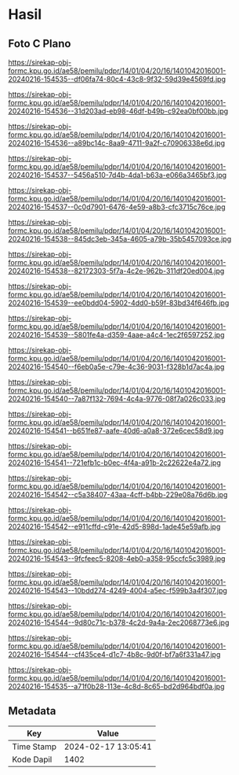 # Hasil

## Foto C Plano

https://sirekap-obj-formc.kpu.go.id/ae58/pemilu/pdpr/14/01/04/20/16/1401042016001-20240216-154535--df06fa74-80c4-43c8-9f32-59d39e4569fd.jpg

https://sirekap-obj-formc.kpu.go.id/ae58/pemilu/pdpr/14/01/04/20/16/1401042016001-20240216-154536--31d203ad-eb98-46df-b49b-c92ea0bf00bb.jpg

https://sirekap-obj-formc.kpu.go.id/ae58/pemilu/pdpr/14/01/04/20/16/1401042016001-20240216-154536--a89bc14c-8aa9-4711-9a2f-c70906338e6d.jpg

https://sirekap-obj-formc.kpu.go.id/ae58/pemilu/pdpr/14/01/04/20/16/1401042016001-20240216-154537--5456a510-7d4b-4da1-b63a-e066a3465bf3.jpg

https://sirekap-obj-formc.kpu.go.id/ae58/pemilu/pdpr/14/01/04/20/16/1401042016001-20240216-154537--0c0d7901-6476-4e59-a8b3-cfc3715c76ce.jpg

https://sirekap-obj-formc.kpu.go.id/ae58/pemilu/pdpr/14/01/04/20/16/1401042016001-20240216-154538--845dc3eb-345a-4605-a79b-35b5457093ce.jpg

https://sirekap-obj-formc.kpu.go.id/ae58/pemilu/pdpr/14/01/04/20/16/1401042016001-20240216-154538--82172303-5f7a-4c2e-962b-311df20ed004.jpg

https://sirekap-obj-formc.kpu.go.id/ae58/pemilu/pdpr/14/01/04/20/16/1401042016001-20240216-154539--ee0bdd04-5902-4dd0-b59f-83bd34f646fb.jpg

https://sirekap-obj-formc.kpu.go.id/ae58/pemilu/pdpr/14/01/04/20/16/1401042016001-20240216-154539--5801fe4a-d359-4aae-a4c4-1ec2f6597252.jpg

https://sirekap-obj-formc.kpu.go.id/ae58/pemilu/pdpr/14/01/04/20/16/1401042016001-20240216-154540--f6eb0a5e-c79e-4c36-9031-f328b1d7ac4a.jpg

https://sirekap-obj-formc.kpu.go.id/ae58/pemilu/pdpr/14/01/04/20/16/1401042016001-20240216-154540--7a87f132-7694-4c4a-9776-08f7a026c033.jpg

https://sirekap-obj-formc.kpu.go.id/ae58/pemilu/pdpr/14/01/04/20/16/1401042016001-20240216-154541--b651fe87-aafe-40d6-a0a8-372e6cec58d9.jpg

https://sirekap-obj-formc.kpu.go.id/ae58/pemilu/pdpr/14/01/04/20/16/1401042016001-20240216-154541--721efb1c-b0ec-4f4a-a91b-2c22622e4a72.jpg

https://sirekap-obj-formc.kpu.go.id/ae58/pemilu/pdpr/14/01/04/20/16/1401042016001-20240216-154542--c5a38407-43aa-4cff-b4bb-229e08a76d6b.jpg

https://sirekap-obj-formc.kpu.go.id/ae58/pemilu/pdpr/14/01/04/20/16/1401042016001-20240216-154542--e911cffd-c91e-42d5-898d-1ade45e59afb.jpg

https://sirekap-obj-formc.kpu.go.id/ae58/pemilu/pdpr/14/01/04/20/16/1401042016001-20240216-154543--9fcfeec5-8208-4eb0-a358-95ccfc5c3989.jpg

https://sirekap-obj-formc.kpu.go.id/ae58/pemilu/pdpr/14/01/04/20/16/1401042016001-20240216-154543--10bdd274-4249-4004-a5ec-f599b3a4f307.jpg

https://sirekap-obj-formc.kpu.go.id/ae58/pemilu/pdpr/14/01/04/20/16/1401042016001-20240216-154544--9d80c71c-b378-4c2d-9a4a-2ec2068773e6.jpg

https://sirekap-obj-formc.kpu.go.id/ae58/pemilu/pdpr/14/01/04/20/16/1401042016001-20240216-154544--cf435ce4-d1c7-4b8c-9d0f-bf7a6f331a47.jpg

https://sirekap-obj-formc.kpu.go.id/ae58/pemilu/pdpr/14/01/04/20/16/1401042016001-20240216-154535--a71f0b28-113e-4c8d-8c65-bd2d964bdf0a.jpg


## Metadata

| Key        | Value               |
| ---------- | ------------------- |
| Time Stamp | 2024-02-17 13:05:41 |
| Kode Dapil | 1402                |



